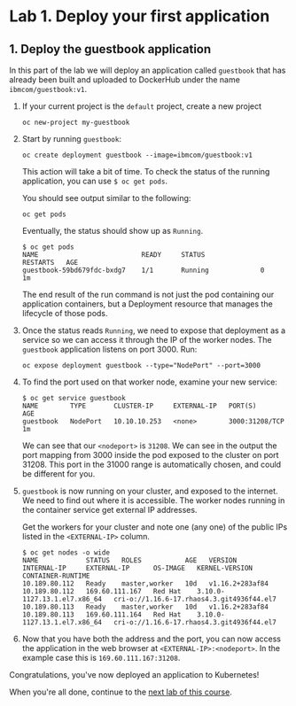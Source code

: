 # Lab 1. Deploy your first application

## 1. Deploy the guestbook application

In this part of the lab we will deploy an application called `guestbook` that has already been built and uploaded to DockerHub under the name `ibmcom/guestbook:v1`.

1. If your current project is the `default` project, create a new project

   ```shell
   oc new-project my-guestbook
   ```

1. Start by running `guestbook`:

   ```shell
   oc create deployment guestbook --image=ibmcom/guestbook:v1
   ```

   This action will take a bit of time. To check the status of the running application,
   you can use `$ oc get pods`.

   You should see output similar to the following:

   ```shell
   oc get pods
   ```

   Eventually, the status should show up as `Running`.

   ```shell
   $ oc get pods
   NAME                          READY     STATUS              RESTARTS   AGE
   guestbook-59bd679fdc-bxdg7    1/1       Running             0          1m
   ```

   The end result of the run command is not just the pod containing our application containers,
   but a Deployment resource that manages the lifecycle of those pods.

1. Once the status reads `Running`, we need to expose that deployment as a
   service so we can access it through the IP of the worker nodes.
   The `guestbook` application listens on port 3000.  Run:

   ```shell
   oc expose deployment guestbook --type="NodePort" --port=3000
   ```

1. To find the port used on that worker node, examine your new service:

   ```shell
   $ oc get service guestbook
   NAME        TYPE       CLUSTER-IP     EXTERNAL-IP   PORT(S)          AGE
   guestbook   NodePort   10.10.10.253   <none>        3000:31208/TCP   1m
   ```

   We can see that our `<nodeport>` is `31208`. We can see in the output the port mapping from 3000 inside
   the pod exposed to the cluster on port 31208. This port in the 31000 range is automatically chosen,
   and could be different for you.

1. `guestbook` is now running on your cluster, and exposed to the internet. We need to find out where it is accessible.
   The worker nodes running in the container service get external IP addresses.
   
   Get the workers for your cluster and note one (any one) of the public IPs listed in the `<EXTERNAL-IP>` column.
   
   ```shell
   $ oc get nodes -o wide
   NAME            STATUS   ROLES           AGE   VERSION           INTERNAL-IP     EXTERNAL-IP      OS-IMAGE   KERNEL-VERSION                CONTAINER-RUNTIME
   10.189.80.112   Ready    master,worker   10d   v1.16.2+283af84   10.189.80.112   169.60.111.167   Red Hat    3.10.0-1127.13.1.el7.x86_64   cri-o://1.16.6-17.rhaos4.3.git4936f44.el7
   10.189.80.113   Ready    master,worker   10d   v1.16.2+283af84   10.189.80.113   169.60.111.164   Red Hat    3.10.0-1127.13.1.el7.x86_64   cri-o://1.16.6-17.rhaos4.3.git4936f44.el7
   ```

2. Now that you have both the address and the port, you can now access the application in the web browser
   at `<EXTERNAL-IP>:<nodeport>`. In the example case this is `169.60.111.167:31208`.

Congratulations, you've now deployed an application to Kubernetes!

When you're all done, continue to the
[next lab of this course](../Lab2/README.md).
